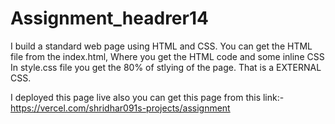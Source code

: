 # Assignment_headrer14

I build a standard web page using HTML and CSS. 
You can get the HTML file from the index.html, Where you get the HTML code and some inline CSS 
In style.css file you get the 80% of stlying of the page. That is a EXTERNAL CSS.

I deployed this page live also you can get this page from this link:- https://vercel.com/shridhar091s-projects/assignment 
